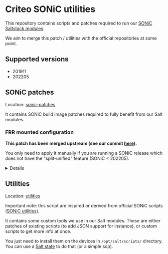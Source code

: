# Criteo SONiC utilities

This repository contains scripts and patches required to run our [SONiC Saltstack modules](https://github.com/criteo/sonic-saltstack).

We aim to merge this patch / utilities with the official repositories at some point.

## Supported versions

- 201911
- 202205

## SONiC patches

Location: [sonic-patches](sonic-patches)

It contains SONiC build image patches required to fully benefit from our Salt modules.

### FRR mounted configuration

**This patch has been merged upstream (see our commit [here](https://github.com/sonic-net/sonic-buildimage/commit/9d3814045bf950576bb274180ffec001abac1c32)).**

You only need to apply it manually if you are running a SONiC release which does not have the "split-unified" feature (SONiC < 202205).

<details>
This patch is about mounting FRR directory in the container, basically `-v /etc/frr/:/etc/sonic/frr/`.

This is required if you want to manage BGP configuration with our Salt modules.

Be careful, this patch changes the way the BGP configuration is provisioned. By default, SONiC computes the configuration from variables in the config_db.json and embedded template in the container. Meaning, any changes via VTYSH are not persistent.

There are two ways to apply it:
- build and install your own SONiC image with our patch (recommended)
- apply the patch in live on your devices:
  - ensure the docker is started with `-v /etc/sonic/frr:/etc/frr:rw` in `/usr/bin/bgp.sh)`
  - copy your FRR config on SONiC in `/etc/sonic/frr`
  - and restart the BGP container (be careful to not break your production!)
</details>

## Utilities

Location: [utilities](utilities)

Important note: this script are inspired or derived from official SONiC scripts ([SONiC utilities](https://github.com/sonic-net/sonic-utilities)).

It contains some custom tools we use in our Salt modules. These are either patches of existing scripts (to add JSON support for instance), or custom scripts to get more info at once.

You just need to install them on the devices in `/opt/salt/scripts/` directory. You can use a [Salt state](utilities/install.sls) to do that (or a simple scp).
